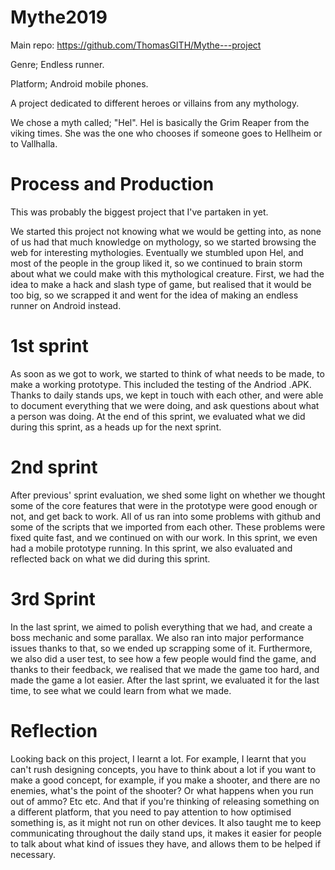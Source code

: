 # Mythe2019

Main repo: https://github.com/ThomasGITH/Mythe---project

Genre; Endless runner.

Platform; Android mobile phones.

A project dedicated to different heroes or villains from any mythology.

We chose a myth called; "Hel". 
Hel is basically the Grim Reaper from the viking times. She was the one who chooses if someone goes to Hellheim or to Vallhalla.

# Process and Production

This was probably the biggest project that I've partaken in yet.

We started this project not knowing what we would be getting into, as none of us had that much knowledge on mythology, so we started browsing the web for interesting mythologies. Eventually we stumbled upon Hel, and most of the people in the group liked it, so we continued to brain storm about what we could make with this mythological creature. First, we had the idea to make a hack and slash type of game, but realised that it would be too big, so we scrapped it and went for the idea of making an endless runner on Android instead.

# 1st sprint

As soon as we got to work, we started to think of what needs to be made, to make a working prototype. This included the testing of the Andriod .APK. Thanks to daily stands ups, we kept in touch with each other, and were able to document everything that we were doing, and ask questions about what a person was doing. At the end of this sprint, we evaluated what we did during this sprint, as a heads up for the next sprint.

# 2nd sprint

After previous' sprint evaluation, we shed some light on whether we thought some of the core features that were in the prototype were good enough or not, and get back to work. All of us ran into some problems with github and some of the scripts that we imported from each other. These problems were fixed quite fast, and we continued on with our work. In this sprint, we even had a mobile prototype running. In this sprint, we also evaluated and reflected back on what we did during this sprint.

# 3rd Sprint

In the last sprint, we aimed to polish everything that we had, and create a boss mechanic and some parallax. We also ran into major performance issues thanks to that, so we ended up scrapping some of it. Furthermore, we also did a user test, to see how a few people would find the game, and thanks to their feedback, we realised that we made the game too hard, and made the game a lot easier. After the last sprint, we evaluated it for the last time, to see what we could learn from what we made.

# Reflection

Looking back on this project, I learnt a lot. For example, I learnt that you can't rush designing concepts, you have to think about a lot if you want to make a good concept, for example, if you make a shooter, and there are no enemies, what's the point of the shooter? Or what happens when you run out of ammo? Etc etc. And that if you're thinking of releasing something on a different platform, that you need to pay attention to how optimised something is, as it might not run on other devices. It also taught me to keep communicating throughout the daily stand ups, it makes it easier for people to talk about what kind of issues they have, and allows them to be helped if necessary.
